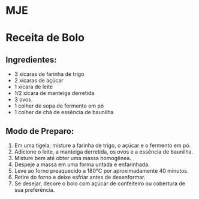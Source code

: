 # MJE
<!DOCTYPE html>
<html>
<head>

  <link rel="stylesheet" type="text/css" href="style.css">
</head>
<body>
  <h1>Receita de Bolo</h1>

  <h2>Ingredientes:</h2>
  <ul>
    <li>3 xícaras de farinha de trigo</li>
    <li>2 xícaras de açúcar</li>
    <li>1 xícara de leite</li>
    <li>1/2 xícara de manteiga derretida</li>
    <li>3 ovos</li>
    <li>1 colher de sopa de fermento em pó</li>
    <li>1 colher de chá de essência de baunilha</li>
  </ul>

  <h2>Modo de Preparo:</h2>
  <ol>
    <li>Em uma tigela, misture a farinha de trigo, o açúcar e o fermento em pó.</li>
    <li>Adicione o leite, a manteiga derretida, os ovos e a essência de baunilha.</li>
    <li>Misture bem até obter uma massa homogênea.</li>
    <li>Despeje a massa em uma forma untada e enfarinhada.</li>
    <li>Leve ao forno preaquecido a 180°C por aproximadamente 40 minutos.</li>
    <li>Retire do forno e deixe esfriar antes de desenformar.</li>
    <li>Se desejar, decore o bolo com açúcar de confeiteiro ou cobertura de sua preferência.</li>
  </ol>
</body>
</html>

